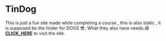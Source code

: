 # TinDog
This is just a fun site made while completing a course , this is also static , it is supposed be the tinder for DOGS 😎, What they also have needs.😅
[**__CLICK_HERE__**](https://yuvrajsinghjadon.github.io/TinDog/) to visit the site.
